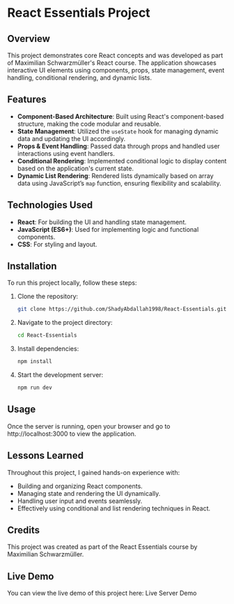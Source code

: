 # React Essentials Project

## Overview

This project demonstrates core React concepts and was developed as part of Maximilian Schwarzmüller's React course. The application showcases interactive UI elements using components, props, state management, event handling, conditional rendering, and dynamic lists.

## Features

- **Component-Based Architecture**: Built using React's component-based structure, making the code modular and reusable.
- **State Management**: Utilized the `useState` hook for managing dynamic data and updating the UI accordingly.
- **Props & Event Handling**: Passed data through props and handled user interactions using event handlers.
- **Conditional Rendering**: Implemented conditional logic to display content based on the application's current state.
- **Dynamic List Rendering**: Rendered lists dynamically based on array data using JavaScript’s `map` function, ensuring flexibility and scalability.

## Technologies Used

- **React**: For building the UI and handling state management.
- **JavaScript (ES6+)**: Used for implementing logic and functional components.
- **CSS**: For styling and layout.

## Installation

To run this project locally, follow these steps:

1. Clone the repository:
    ```bash
    git clone https://github.com/ShadyAbdallah1998/React-Essentials.git
    ```
2. Navigate to the project directory:
    ```bash
    cd React-Essentials
    ```
3. Install dependencies:
    ```bash
    npm install
    ```
4. Start the development server:
    ```bash
    npm run dev
    ```

## Usage

Once the server is running, open your browser and go to http://localhost:3000 to view the application.

## Lessons Learned

Throughout this project, I gained hands-on experience with:

- Building and organizing React components.
- Managing state and rendering the UI dynamically.
- Handling user input and events seamlessly.
- Effectively using conditional and list rendering techniques in React.

## Credits

This project was created as part of the React Essentials course by Maximilian Schwarzmüller.

## Live Demo

You can view the live demo of this project here: Live Server Demo
